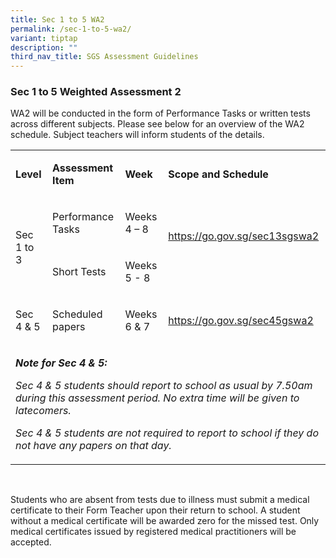 ```yaml
---
title: Sec 1 to 5 WA2
permalink: /sec-1-to-5-wa2/
variant: tiptap
description: ""
third_nav_title: SGS Assessment Guidelines
---
```

<h3><strong>Sec 1 to 5 Weighted Assessment 2</strong></h3>
<p>WA2 will be conducted in the form of Performance Tasks or written tests
across different subjects. Please see below for an overview of the WA2
schedule. Subject teachers will inform students of the details.</p>
<table style="minWidth: 100px">
<colgroup>
<col>
<col>
<col>
<col>
</colgroup>
<tbody>
<tr>
<td rowspan="1" colspan="1">
<p><strong>Level</strong>
</p>
</td>
<td rowspan="1" colspan="1">
<p><strong>Assessment Item</strong>
</p>
</td>
<td rowspan="1" colspan="1">
<p><strong>Week</strong>
</p>
</td>
<td rowspan="1" colspan="1">
<p><strong>Scope and Schedule</strong>
</p>
</td>
</tr>
<tr>
<td rowspan="2" colspan="1">
<p>Sec 1 to 3</p>
</td>
<td rowspan="1" colspan="1">
<p>Performance Tasks</p>
</td>
<td rowspan="1" colspan="1">
<p>Weeks 4 – 8</p>
</td>
<td rowspan="2" colspan="1">
<p><a href="https://go.gov.sg/sec13sgswa2" rel="noopener noreferrer nofollow" target="_blank">https://go.gov.sg/sec13sgswa2</a>
</p>
<p>&nbsp;</p>
</td>
</tr>
<tr>
<td rowspan="1" colspan="1">
<p>Short Tests</p>
</td>
<td rowspan="1" colspan="1">
<p>Weeks 5 - 8</p>
</td>
</tr>
<tr>
<td rowspan="1" colspan="1">
<p>Sec 4 &amp; 5</p>
</td>
<td rowspan="1" colspan="1">
<p>Scheduled papers</p>
</td>
<td rowspan="1" colspan="1">
<p>Weeks 6 &amp; 7</p>
</td>
<td rowspan="1" colspan="1">
<p><a href="https://go.gov.sg/sec45gswa2" rel="noopener noreferrer nofollow" target="_blank">https://go.gov.sg/sec45gswa2</a>
</p>
</td>
</tr>
<tr>
<td rowspan="1" colspan="4">
<p><strong><em>Note for Sec 4 &amp; 5:</em></strong>
</p>
<p><em>Sec 4 &amp; 5 students should report to school as usual by 7.50am during this assessment period. No extra time will be given to latecomers.</em>
</p>
<p><em>Sec 4 &amp; 5 students are not required to report to school if they do not have any papers on that day.</em>
</p>
</td>
</tr>
</tbody>
</table>
<p>&nbsp;</p>
<p>Students who are absent from tests due to illness must submit a medical
certificate to their Form Teacher upon their return to school. A student
without a medical certificate will be awarded zero for the missed test.
Only medical certificates issued by registered medical practitioners will
be accepted.</p>